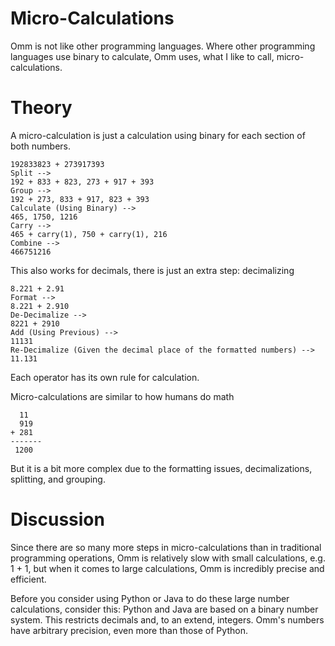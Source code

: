 # Micro-Calculations
Omm is not like other programming languages. Where other programming languages use binary to calculate, Omm uses, what I like to call, micro-calculations.

# Theory

A micro-calculation is just a calculation using binary for each section of both numbers.

```
192833823 + 273917393
Split -->
192 + 833 + 823, 273 + 917 + 393
Group -->
192 + 273, 833 + 917, 823 + 393
Calculate (Using Binary) -->
465, 1750, 1216
Carry -->
465 + carry(1), 750 + carry(1), 216
Combine -->
466751216
```

This also works for decimals, there is just an extra step: decimalizing

```
8.221 + 2.91
Format -->
8.221 + 2.910
De-Decimalize -->
8221 + 2910
Add (Using Previous) -->
11131
Re-Decimalize (Given the decimal place of the formatted numbers) -->
11.131
```

Each operator has its own rule for calculation.

Micro-calculations are similar to how humans do math

```
  11
  919
+ 281
-------
 1200
```

But it is a bit more complex due to the formatting issues, decimalizations, splitting, and grouping.

# Discussion

Since there are so many more steps in micro-calculations than in traditional programming operations, Omm is relatively slow with small calculations, e.g. 1 + 1, but when it comes to large calculations, Omm is incredibly precise and efficient.

Before you consider using Python or Java to do these large number calculations, consider this:
Python and Java are based on a binary number system. This restricts decimals and, to an extend, integers. Omm's numbers have arbitrary precision, even more than those of Python.
